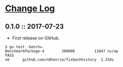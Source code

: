 # [Change Log](http://keepachangelog.com)

## 0.1.0 :: 2017-07-23

- First release on GitHub.

```shell_session
$ go test -bench=.
BenchmarkPackage-4   	  200000	     11047 ns/op
PASS
ok  	github.com/n8henrie/fixbashhistory	2.334s
```
